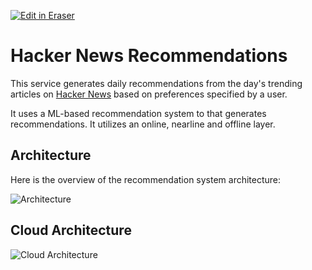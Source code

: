 [![Edit in Eraser](https://firebasestorage.googleapis.com/v0/b/second-petal-295822.appspot.com/o/images%2Fgithub%2FOpen%20in%20Eraser.svg?alt=media&token=968381c8-a7e7-472a-8ed6-4a6626da5501)](https://app.eraser.io/workspace/gmSH9Ha57034q6Dbl8W6)
# Hacker News Recommendations
This service generates daily recommendations from the day's trending articles on [﻿Hacker News](https://news.ycombinator.com/) based on preferences specified by a user.

It uses a ML-based recommendation system to that generates recommendations. It utilizes an online, nearline and offline layer.

## Architecture
Here is the overview of the recommendation system architecture:

![Architecture](https://eraser.imgix.net/workspaces/gmSH9Ha57034q6Dbl8W6/reS6fUv66LcKWYn8yV2OvCPvwSm2/---figure---4mho5AaTBeCFTJi5uQp-iQ.svg?ixlib=js-3.7.0 "Architecture")



## Cloud Architecture
![Cloud Architecture](https://eraser.imgix.net/workspaces/gmSH9Ha57034q6Dbl8W6/reS6fUv66LcKWYn8yV2OvCPvwSm2/---figure---SK-gJrFTl9SkGOeCwD9-pA.svg?ixlib=js-3.7.0 "Cloud Architecture")















 


<!--- Eraser file: https://app.eraser.io/workspace/gmSH9Ha57034q6Dbl8W6 --->